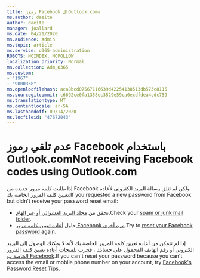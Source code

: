 ```yaml
---
title: رموز Facebook الOutlook.comه
ms.author: daeite
author: daeite
manager: joallard
ms.date: 04/21/2020
ms.audience: Admin
ms.topic: article
ms.service: o365-administration
ROBOTS: NOINDEX, NOFOLLOW
localization_priority: Normal
ms.collection: Adm_O365
ms.custom:
- "1967"
- "9000338"
ms.openlocfilehash: aca8bcd07567116639d42254138513db573c8115
ms.sourcegitcommit: c6692ce0fa1358ec3529e59ca0ecdfdea4cdc759
ms.translationtype: MT
ms.contentlocale: ar-SA
ms.lasthandoff: 09/14/2020
ms.locfileid: "47672043"
---
```

# <a name="not-receiving-facebook-codes-using-outlookcom"></a><span data-ttu-id="76ddb-102">عدم تلقي رموز Facebook باستخدام Outlook.com</span><span class="sxs-lookup"><span data-stu-id="76ddb-102">Not receiving Facebook codes using Outlook.com</span></span>

<span data-ttu-id="76ddb-103">إذا طلبت كلمه مرور جديده من Facebook ولكن لم تتلق رسالة البريد الكتروني لأعاده تعيين كلمه المرور الخاصة بك:</span><span class="sxs-lookup"><span data-stu-id="76ddb-103">If you requested a new password from Facebook but didn't receive your password reset email:</span></span>

- <span data-ttu-id="76ddb-104">تحقق من [مجلد البريد العشوائي أو غير الهام](https://outlook.live.com/mail/junkemail).</span><span class="sxs-lookup"><span data-stu-id="76ddb-104">Check your [spam or junk mail folder](https://outlook.live.com/mail/junkemail).</span></span>
- <span data-ttu-id="76ddb-105">حاول [أعاده تعيين كلمه مرور Facebook مره أخرى](https://aka.ms/facebook-password-reset).</span><span class="sxs-lookup"><span data-stu-id="76ddb-105">Try to [reset your Facebook password again](https://aka.ms/facebook-password-reset).</span></span>

<span data-ttu-id="76ddb-106">إذا لم تتمكن من أعاده تعيين كلمه المرور الخاصة بك لأنه لا يمكنك الوصول إلى البريد الكتروني أو رقم الهاتف المحمول علي حسابك ، فجرب [تلميحات أعاده تعيين كلمه المرور الخاصة ب Facebook](https://aka.ms/facebook-password-help).</span><span class="sxs-lookup"><span data-stu-id="76ddb-106">If you can't reset your password because you can't access the email or mobile phone number on your account, try [Facebook's Password Reset Tips](https://aka.ms/facebook-password-help).</span></span>